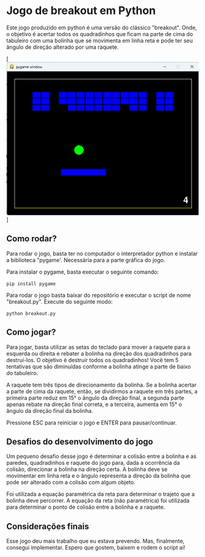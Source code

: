# Jogo de breakout em Python

Este jogo produzido em python é uma versão do clássico "breakout". Onde, o objetivo é 
acertar todos os quadradinhos que ficam na parte de cima do tabuleiro com uma bolinha 
que se movimenta em linha reta e pode ter seu ângulo de direção alterado por uma raquete.

[![Captura do jogo em execução](readme-media/exec.png)]

## Como rodar?

Para rodar o jogo, basta ter no computador o interpretador python e instalar a biblioteca "pygame'. 
Necessária para a parte gráfica do jogo.

Para instalar o pygame, basta executar o seguinte comando:

```
pip install pygame
```

Para rodar o jogo basta baixar do repositório e executar o script de nome "breakout.py". Execute do 
seguinte modo:

```
python breakout.py
```

## Como jogar?

Para jogar, basta utilizar as setas do teclado para mover a raquete para a esquerda ou 
direita e rebater a bolinha na direção dos quadradinhos para destruí-los. O objetivo é 
destruir todos os quadradinhos! Você tem 5 tentativas que são diminuidas conforme a 
bolinha atinge a parte de baixo do tabuleiro.

A raquete tem três tipos de direcionamento da bolinha. Se a bolinha acertar a parte de cima 
da raquete, então, se dividirmos a raquete em três partes, a primeira parte reduz em 15° o 
ângulo da direção final, a segunda parte apenas rebate na direção final correta, e a terceira, 
aumenta em 15° o ângulo da direção final da bolinha.

Pressione ESC para reiniciar o jogo e ENTER para pausar/continuar.

## Desafios do desenvolvimento do jogo

Um pequeno desafio desse jogo é determinar a colisão entre a bolinha e as paredes, quadradinhos e 
raquete do jogo para, dada a ocorrência da colisão, direcionar a bolinha na direção certa. A bolinha 
deve se movimentar em linha reta e o ângulo representa a direção da bolinha que pode ser alterado 
com a colisão com algum objeto.

Foi utilizada a equação paramétrica da reta para determinar o trajeto que a bolinha 
deve percorrer. A equação da reta (não paramétrica) foi utilizada para determinar o ponto de colisão entre 
a bolinha e a raquete.

## Considerações finais

Esse jogo deu mais trabalho que eu estava prevendo. Mas, finalmente, consegui implementar. Espero que 
gostem, baixem e rodem o script aí!
